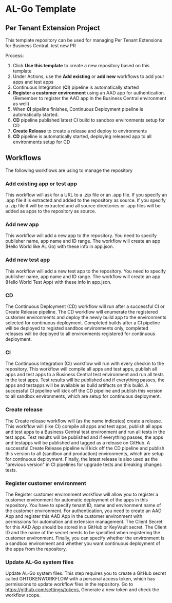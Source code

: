 # AL-Go Template
## Per Tenant Extension Project
This template repository can be used for managing Per Tenant Extensions for Business Central. test new PR

Process:
1. Click **Use this template** to create a new repository based on this template
2. Under Actions, use the **Add existing** or **add new** workflows to add your apps and test apps
3. Continuous Integration (**CI**) pipeline is automatically started
4. **Register a customer environment** using an AAD app for authentication. (Remember to register the AAD app in the Business Central environment as well)
5. When **CI** pipeline finishes, Continuous Deployment pipeline is automatically started.
6. **CD** pipeline published latest CI build to sandbox environments setup for CD
7. **Create Release** to create a release and deploy to environments
8. **CD** pipeline is automatically started, deploying released app to all environments setup for CD

## Workflows
The following workflows are using to manage the repository
### Add existing app or test app
This workflow will ask for a URL to a .zip file or an .app file. If you specify an .app file it is extracted and added to the repository as source. If you specify a .zip file it will be extracted and all source directories or .app files will be added as apps to the repository as source.
### Add new app
This workflow will add a new app to the repository. You need to specify publisher name, app name and ID range. The workflow will create an app (Hello World like AL Go) with these info in app.json.
### Add new test app
This workflow will add a new test app to the repository. You need to specify publisher name, app name and ID range. The workflow will create an app (Hello World Test App) with these info in app.json.
### CD
The Continuous Deployment (CD) workflow will run after a successful CI or Create Release pipeline. The CD workflow will enumerate the registered customer environments and deploy the newly build app to the environments selected for continuous deployment. Completed builds after a CI pipeline will be deployed to registed sandbox environments only, completed releases will be deployed to all environments registered for continuous deployment.
### CI
The Continuous Integration (CI) workflow will run with every checkin to the repository. This workflow will compile all apps and test apps, publish all apps and test apps to a Business Central test environment and run all tests in the test apps. Test results will be published and if everything passes, the apps and testapps will be available as build artifacts on this build. A successful CI pipeline will kick off the CD pipeline and publish this version to all sandbox environments, which are setup for continuous deployment.
### Create release
The Create release workflow will (as the name indicates) create a release. This workflow will (like CI) compile all apps and test apps, publish all apps and test apps to a Business Central test environment and run all tests in the test apps. Test results will be published and if everything passes, the apps and testapps will be published and tagged as a release on GitHub. A successful Create Release pipeline will kick off the CD pipeline and publish this version to all (sandbox and production) environments, which are setup for continuous deployment.
Finally, the latest release is also used as the "previous version" in CI pipelines for upgrade tests and breaking changes tests.
### Register customer environment
The Register customer environment workflow will allow you to register a customer environment for automatic deployment of the apps in this repository. You have to specify tenant ID, name and environment name of the customer environment. For authentication, you need to create an AAD App and register this AAD App in the customer environment with permissions for automation and extension management. The Client Secret for this AAD App should be stored in a GitHub or KeyVault secret. The Client ID and the name of the secret needs to be specified when registering the customer environment. Finally, you can specify whether the environment is a sandbox environment and whether you want continuous deployment of the apps from the repository.
### Update AL-Go system files
Update AL-Go system files. This step requires you to create a GitHub secret called GHTOKENWORKFLOW with a personal access token, which has permissions to update workflow files in the repository. Go to https://github.com/settings/tokens, Generate a new token and check the workflow scope.
